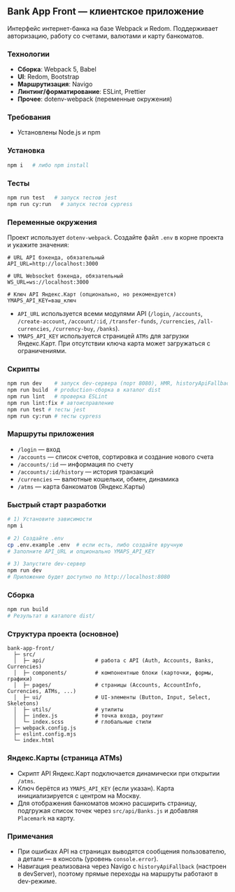 ## Bank App Front — клиентское приложение

Интерфейс интернет-банка на базе Webpack и Redom. Поддерживает авторизацию, работу со счетами, валютами и карту банкоматов.

### Технологии
- **Сборка**: Webpack 5, Babel
- **UI**: Redom, Bootstrap
- **Маршрутизация**: Navigo
- **Линтинг/форматирование**: ESLint, Prettier
- **Прочее**: dotenv-webpack (переменные окружения)

### Требования
- Установлены Node.js и npm

### Установка
```bash
npm i   # либо npm install
```

### Тесты
```bash
npm run test   # запуск тестов jest
npm run cy:run   # запуск тестов cypress
```

### Переменные окружения
Проект использует `dotenv-webpack`. Создайте файл `.env` в корне проекта и укажите значения:

```env
# URL API бэкенда, обязательный
API_URL=http://localhost:3000

# URL Websocket бэкенда, обязательный
WS_URL=ws://localhost:3000

# Ключ API Яндекс.Карт (опционально, но рекомендуется)
YMAPS_API_KEY=ваш_ключ
```

- `API_URL` используется всеми модулями API (`/login`, `/accounts`, `/create-account`, `/account/:id`, `/transfer-funds`, `/currencies`, `/all-currencies`, `/currency-buy`, `/banks`).
- `YMAPS_API_KEY` используется страницей `ATMs` для загрузки Яндекс.Карт. При отсутствии ключа карта может загружаться с ограничениями.

### Скрипты
```bash
npm run dev    # запуск dev-сервера (порт 8080), HMR, historyApiFallback
npm run build  # production-сборка в каталог dist
npm run lint   # проверка ESLint
npm run lint:fix # автоисправление
npm run test # тесты jest
npm run cy:run # тесты cypress
```

### Маршруты приложения
- `/login` — вход
- `/accounts` — список счетов, сортировка и создание нового счета
- `/accounts/:id` — информация по счету
- `/accounts/:id/history` — история транзакций
- `/currencies` — валютные кошельки, обмен, динамика
- `/atms` — карта банкоматов (Яндекс.Карты)

### Быстрый старт разработки
```bash
# 1) Установите зависимости
npm i

# 2) Создайте .env
cp .env.example .env  # если есть, либо создайте вручную
# Заполните API_URL и опционально YMAPS_API_KEY

# 3) Запустите dev-сервер
npm run dev
# Приложение будет доступно по http://localhost:8080
```

### Сборка
```bash
npm run build
# Результат в каталоге dist/
```

### Структура проекта (основное)
```
bank-app-front/
  ├─ src/
  │  ├─ api/                # работа с API (Auth, Accounts, Banks, Currencies)
  │  ├─ components/         # компонентные блоки (карточки, формы, графики)
  │  ├─ pages/              # страницы (Accounts, AccountInfo, Currencies, ATMs, ...)
  │  ├─ ui/                 # UI-элементы (Button, Input, Select, Skeletons)
  │  ├─ utils/              # утилиты
  │  ├─ index.js            # точка входа, роутинг
  │  └─ index.scss          # глобальные стили
  ├─ webpack.config.js
  ├─ eslint.config.mjs
  └─ index.html
```

### Яндекс.Карты (страница ATMs)
- Скрипт API Яндекс.Карт подключается динамически при открытии `/atms`.
- Ключ берётся из `YMAPS_API_KEY` (если указан). Карта инициализируется с центром на Москву.
- Для отображения банкоматов можно расширить страницу, подгружая список точек через `src/api/Banks.js` и добавляя `Placemark` на карту.

### Примечания
- При ошибках API на страницах выводятся сообщения пользователю, а детали — в консоль (уровень `console.error`).
- Навигация реализована через Navigo с `historyApiFallback` (настроен в devServer), поэтому прямые переходы на маршруты работают в dev-режиме. 